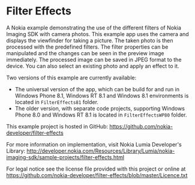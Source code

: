 Filter Effects
==============

A Nokia example demonstrating the use of the different filters of Nokia Imaging
SDK with camera photos. This example app uses the camera and displays the
viewfinder for taking a picture. The taken photo is then processed with the
predefined filters. The filter properties can be manipulated and the changes can
be seen in the preview image immediately. The processed image can be saved in
JPEG format to the device. You can also select an existing photo and apply an
effect to it. 

Two versions of this example are currently available:

* The universal version of the app, which can be build for and run in Windows
  Phone 8.1, Windows RT 8.1 and Windows 8.1 environments is located in
  `FilterEffects81` folder.
* The older version, with separate code projects, supporting Windows Phone 8.0
  and Windows RT 8.1 is located in `FilterEffectsWP80` folder.

This example project is hosted in GitHub:
https://github.com/nokia-developer/filter-effects

For more information on implementation, visit Nokia Lumia Developer's Library:
http://developer.nokia.com/Resources/Library/Lumia/nokia-imaging-sdk/sample-projects/filter-effects.html

For legal notice see the license file provided with this project or online at
https://github.com/nokia-developer/filter-effects/blob/master/Licence.txt

